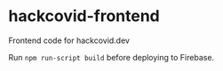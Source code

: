 # hackcovid-frontend
Frontend code for hackcovid.dev

Run `npm run-script build` before deploying to Firebase.
